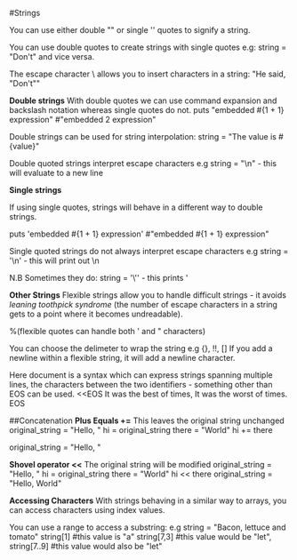#Strings

You can use either double "" or single '' quotes to signify a string.

You can use double quotes to create strings with single quotes e.g:
string = "Don't" and vice versa.

The escape character \ allows you to insert characters in a string:
"He said, \"Don't\""

**Double strings**
With double quotes we can use command expansion and backslash notation whereas single quotes do not.
puts "embedded #{1 + 1} expression" #"embedded 2 expression"

Double strings can be used for string interpolation:
string = "The value is #{value}"

Double quoted strings interpret escape characters
e.g string = "\n" - this will evaluate to a new line

**Single strings**

If using single quotes, strings will behave in a different way to double strings.

puts 'embedded #{1 + 1} expression' #"embedded #{1 + 1} expression"

Single quoted strings do not always interpret escape characters
e.g string = '\n' - this will print out \n

N.B Sometimes they do:
string = '\\\'' - this prints \'

**Other Strings**
Flexible strings allow you to handle difficult strings - it avoids *leaning toothpick syndrome* (the number of escape characters in a string gets to a point where it becomes undreadable).  

%(flexible quotes can 
handle both ' and " 
characters)

You can choose the delimeter to wrap the string e.g {}, !!, []
If you add a newline within a flexible string, it will add a newline character.

Here document is a syntax which can express strings spanning multiple lines, the characters between the two identifiers - something other than EOS can be used.
<<EOS
It was the best of times,
It was the worst of times.
EOS

##Concatenation
**Plus Equals +=**
This leaves the original string unchanged
    original_string = "Hello, "
    hi = original_string
    there = "World"
    hi += there

original_string = "Hello, "

**Shovel operator <<**
The original string will be modified
    original_string = "Hello, "
    hi = original_string
    there = "World"
    hi << there
original_string = "Hello, World"

**Accessing Characters**
With strings behaving in a similar way to arrays, you can access characters using index values.

You can use a range to access a substring:
e.g
    string = "Bacon, lettuce and tomato"
    string[1] #this value is "a"
    string[7,3] #this value would be "let",
    string[7..9] #this value would also be "let"
